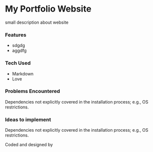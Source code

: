 # My Portfolio Website

small description about website

### Features

- sdgdg
- aggdfg

### Tech Used

- Markdown
- Love

### Problems Encountered

Dependencies not explicitly covered in the installation process; e.g., OS restrictions.

### Ideas to implement

Dependencies not explicitly covered in the installation process; e.g., OS restrictions.

Coded and designed by
